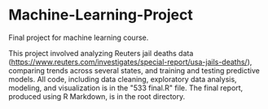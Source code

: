 # Machine-Learning-Project
Final project for machine learning course.

This project involved analyzing Reuters jail deaths data (https://www.reuters.com/investigates/special-report/usa-jails-deaths/), comparing trends across several states, and training and testing predictive models. All code, including data cleaning, exploratory data analysis, modeling, and visualization is in the "533 final.R" file. The final report, produced using R Markdown, is in the root directory.
